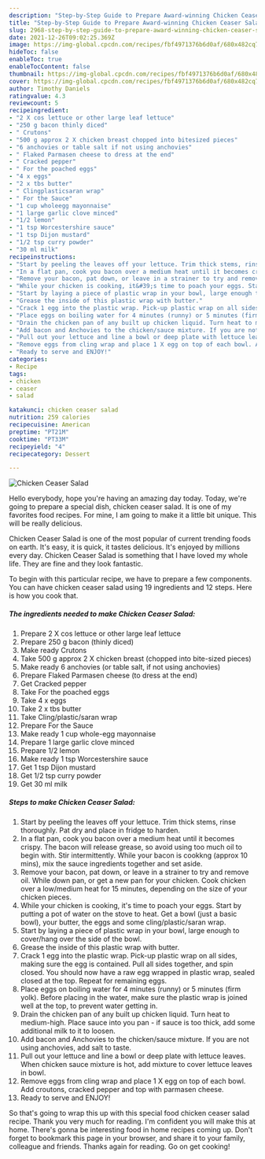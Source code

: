 ```yaml
---
description: "Step-by-Step Guide to Prepare Award-winning Chicken Ceaser Salad"
title: "Step-by-Step Guide to Prepare Award-winning Chicken Ceaser Salad"
slug: 2968-step-by-step-guide-to-prepare-award-winning-chicken-ceaser-salad
date: 2021-12-26T09:02:25.369Z
image: https://img-global.cpcdn.com/recipes/fbf4971376b6d0af/680x482cq70/chicken-ceaser-salad-recipe-main-photo.jpg
hideToc: false
enableToc: true
enableTocContent: false
thumbnail: https://img-global.cpcdn.com/recipes/fbf4971376b6d0af/680x482cq70/chicken-ceaser-salad-recipe-main-photo.jpg
cover: https://img-global.cpcdn.com/recipes/fbf4971376b6d0af/680x482cq70/chicken-ceaser-salad-recipe-main-photo.jpg
author: Timothy Daniels
ratingvalue: 4.3
reviewcount: 5
recipeingredient:
- "2 X cos lettuce or other large leaf lettuce"
- "250 g bacon thinly diced"
- " Crutons"
- "500 g approx 2 X chicken breast chopped into bitesized pieces"
- "6 anchovies or table salt if not using anchovies"
- " Flaked Parmasen cheese to dress at the end"
- " Cracked pepper"
- " For the poached eggs"
- "4 x eggs"
- "2 x tbs butter"
- " Clingplasticsaran wrap"
- " For the Sauce"
- "1 cup wholeegg mayonnaise"
- "1 large garlic clove minced"
- "1/2 lemon"
- "1 tsp Worcestershire sauce"
- "1 tsp Dijon mustard"
- "1/2 tsp curry powder"
- "30 ml milk"
recipeinstructions:
- "Start by peeling the leaves off your lettuce. Trim thick stems, rinse thoroughly. Pat dry and place in fridge to harden."
- "In a flat pan, cook you bacon over a medium heat until it becomes crispy. The bacon will release grease, so avoid using too much oil to begin with. Stir intermittently. While your bacon is cookkng (approx 10 mins), mix the sauce ingredients together and set aside."
- "Remove your bacon, pat down, or leave in a strainer to try and remove oil. While down pan, or get a new pan for your chicken. Cook chicken over a low/medium heat for 15 minutes, depending on the size of your chicken pieces."
- "While your chicken is cooking, it&#39;s time to poach your eggs. Start by putting a pot of water on the stove to heat. Get a bowl (just a basic bowl), your butter, the eggs and some cling/plastic/saran wrap."
- "Start by laying a piece of plastic wrap in your bowl, large enough to cover/hang over the side of the bowl."
- "Grease the inside of this plastic wrap with butter."
- "Crack 1 egg into the plastic wrap. Pick-up plastic wrap on all sides, making sure the egg is contained. Pull all sides together, and spin closed. You should now have a raw egg wrapped in plastic wrap, sealed closed at the top. Repeat for remaining eggs."
- "Place eggs on boiling water for 4 minutes (runny) or 5 minutes (firm yolk). Before placing in the water, make sure the plastic wrap is joined well at the top, to prevent water getting in."
- "Drain the chicken pan of any built up chicken liquid. Turn heat to medium-high. Place sauce into you pan - if sauce is too thick, add some additional milk to it to loosen."
- "Add bacon and Anchovies to the chicken/sauce mixture. If you are not using anchovies, add salt to taste."
- "Pull out your lettuce and line a bowl or deep plate with lettuce leaves. When chicken sauce mixture is hot, add mixture to cover lettuce leaves in bowl."
- "Remove eggs from cling wrap and place 1 X egg on top of each bowl. Add croutons, cracked pepper and top with parmasen cheese."
- "Ready to serve and ENJOY!"
categories:
- Recipe
tags:
- chicken
- ceaser
- salad

katakunci: chicken ceaser salad 
nutrition: 259 calories
recipecuisine: American
preptime: "PT21M"
cooktime: "PT33M"
recipeyield: "4"
recipecategory: Dessert

---
```



![Chicken Ceaser Salad](https://img-global.cpcdn.com/recipes/fbf4971376b6d0af/680x482cq70/chicken-ceaser-salad-recipe-main-photo.jpg)

Hello everybody, hope you're having an amazing day today. Today, we're going to prepare a special dish, chicken ceaser salad. It is one of my favorites food recipes. For mine, I am going to make it a little bit unique. This will be really delicious.

Chicken Ceaser Salad is one of the most popular of current trending foods on earth. It's easy, it is quick, it tastes delicious. It's enjoyed by millions every day. Chicken Ceaser Salad is something that I have loved my whole life. They are fine and they look fantastic.




To begin with this particular recipe, we have to prepare a few components. You can have chicken ceaser salad using 19 ingredients and 12 steps. Here is how you cook that.

<!--inarticleads1-->

##### The ingredients needed to make Chicken Ceaser Salad:

1. Prepare 2 X cos lettuce or other large leaf lettuce
1. Prepare 250 g bacon (thinly diced)
1. Make ready  Crutons
1. Take 500 g approx 2 X chicken breast (chopped into bite-sized pieces)
1. Make ready 6 anchovies (or table salt, if not using anchovies)
1. Prepare  Flaked Parmasen cheese (to dress at the end)
1. Get  Cracked pepper
1. Take  For the poached eggs
1. Take 4 x eggs
1. Take 2 x tbs butter
1. Take  Cling/plastic/saran wrap
1. Prepare  For the Sauce
1. Make ready 1 cup whole-egg mayonnaise
1. Prepare 1 large garlic clove minced
1. Prepare 1/2 lemon
1. Make ready 1 tsp Worcestershire sauce
1. Get 1 tsp Dijon mustard
1. Get 1/2 tsp curry powder
1. Get 30 ml milk




<!--inarticleads2-->

##### Steps to make Chicken Ceaser Salad:

1. Start by peeling the leaves off your lettuce. Trim thick stems, rinse thoroughly. Pat dry and place in fridge to harden.
1. In a flat pan, cook you bacon over a medium heat until it becomes crispy. The bacon will release grease, so avoid using too much oil to begin with. Stir intermittently. While your bacon is cookkng (approx 10 mins), mix the sauce ingredients together and set aside.
1. Remove your bacon, pat down, or leave in a strainer to try and remove oil. While down pan, or get a new pan for your chicken. Cook chicken over a low/medium heat for 15 minutes, depending on the size of your chicken pieces.
1. While your chicken is cooking, it&#39;s time to poach your eggs. Start by putting a pot of water on the stove to heat. Get a bowl (just a basic bowl), your butter, the eggs and some cling/plastic/saran wrap.
1. Start by laying a piece of plastic wrap in your bowl, large enough to cover/hang over the side of the bowl.
1. Grease the inside of this plastic wrap with butter.
1. Crack 1 egg into the plastic wrap. Pick-up plastic wrap on all sides, making sure the egg is contained. Pull all sides together, and spin closed. You should now have a raw egg wrapped in plastic wrap, sealed closed at the top. Repeat for remaining eggs.
1. Place eggs on boiling water for 4 minutes (runny) or 5 minutes (firm yolk). Before placing in the water, make sure the plastic wrap is joined well at the top, to prevent water getting in.
1. Drain the chicken pan of any built up chicken liquid. Turn heat to medium-high. Place sauce into you pan - if sauce is too thick, add some additional milk to it to loosen.
1. Add bacon and Anchovies to the chicken/sauce mixture. If you are not using anchovies, add salt to taste.
1. Pull out your lettuce and line a bowl or deep plate with lettuce leaves. When chicken sauce mixture is hot, add mixture to cover lettuce leaves in bowl.
1. Remove eggs from cling wrap and place 1 X egg on top of each bowl. Add croutons, cracked pepper and top with parmasen cheese.
1. Ready to serve and ENJOY!



So that's going to wrap this up with this special food chicken ceaser salad recipe. Thank you very much for reading. I'm confident you will make this at home. There's gonna be interesting food in home recipes coming up. Don't forget to bookmark this page in your browser, and share it to your family, colleague and friends. Thanks again for reading. Go on get cooking!
